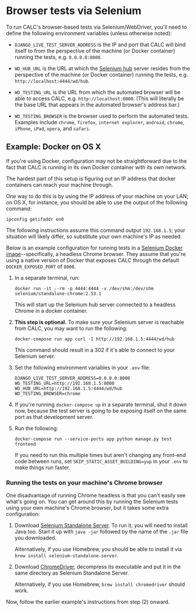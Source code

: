 # Browser tests via Selenium

To run CALC's browser-based tests via Selenium/WebDriver, you'll need to
define the following environment variables (unless otherwise noted):

* `DJANGO_LIVE_TEST_SERVER_ADDRESS` is the IP and port that CALC
  will bind itself to from the perspective of the machine (or
  Docker container) running the tests, e.g. `0.0.0.0:8000`.

* `WD_HUB_URL` is the URL at which the [Selenium hub][] server resides
  from the perspective of the machine (or Docker container) running
  the tests, e.g. `http://localhost:4444/wd/hub`.

* `WD_TESTING_URL` is the URL from which the automated browser will be able
  to access CALC, e.g. `http://localhost:8000`. (This will literally be
  the base URL that appears in the automated browser's address bar.)

* `WD_TESTING_BROWSER` is the browser used to perform the automated tests.
  Examples include `chrome`, `firefox`, `internet explorer`, `android`,
  `chrome`, `iPhone`, `iPad`, `opera`, and `safari`.

## Example: Docker on OS X

If you're using Docker, configuration may not be straightforward due
to the fact that CALC is running in its own Docker container with its
own network.

The hardest part of this setup is figuring out an IP address that
docker containers can reach your machine through. 

One way to do this is by using the IP address of your
machine on your LAN; on OS X, for instance, you should be able to
use the output of the following command:

```
ipconfig getifaddr en0
```

The following instructions assume this command output `192.168.1.5`;
your situation will likely differ, so substitute your own machine's IP
as needed.

Below is an example configuration for running tests in a
[Selenium Docker image][]--specifically, a headless Chrome browser. They
assume that you're using a native version of Docker that exposes CALC
through the default `DOCKER_EXPOSED_PORT` of `8000`.

1. In a separate terminal, run:

   ```
   docker run -it --rm -p 4444:4444 -v /dev/shm:/dev/shm selenium/standalone-chrome:2.53.1
   ```

   This will start up the Selenium hub server connected to a headless
   Chrome in a docker container.

2. **This step is optional.** To make sure your Selenium server is
   reachable from CALC, you may want to run the following:

   ```
   docker-compose run app curl -I http://192.168.1.5:4444/wd/hub
   ```

   This command should result in a 302 if it's able to connect to your
   Selenium server.

3. Set the following environment variables in your `.env` file:

   ```
   DJANGO_LIVE_TEST_SERVER_ADDRESS=0.0.0.0:8000
   WD_TESTING_URL=http://192.168.1.5:8000
   WD_HUB_URL=http://192.168.1.5:4444/wd/hub
   WD_TESTING_BROWSER=chrome
   ```

4. If you're running `docker-compose up` in a separate terminal,
   shut it down now, because the test server is going to be exposing
   itself on the same port as that development server.

5. Run the following:

   ```
   docker-compose run --service-ports app python manage.py test frontend
   ```

   If you need to run this multiple times but aren't changing any
   front-end code between runs, set `SKIP_STATIC_ASSET_BUILDING=yup` in
   your `.env` to make things run faster.


### Running the tests on your machine's Chrome browser

One disadvantage of running Chrome headless is that you can't easily
see what's going on. You can get around this by running the Selenium
tests using your own machine's Chrome browser, but it takes some
extra configuration:

1. Download [Selenium Standalone Server][].  To run it, you will need to
   install Java too. Start it up with `java -jar` followed by the
   name of the `.jar` file you downloaded.

   Alternatively, if you use Homebrew, you should be able to install
   it via `brew install selenium-standalone-server`.

2. Download [ChromeDriver][], decompress its executable and put it in the
   same directory as Selenium Standalone Server.

   Alternatively, if you use Homebrew, `brew install chromedriver` should
   work.

Now, follow the earlier example's instructions from step (2) onward.

[Selenium hub]: https://seleniumhq.github.io/docs/grid.html#what_is_a_hub_and_node
[Selenium Standalone Server]: http://www.seleniumhq.org/download/
[ChromeDriver]: https://sites.google.com/a/chromium.org/chromedriver/
[Selenium Docker image]: https://github.com/SeleniumHQ/docker-selenium
